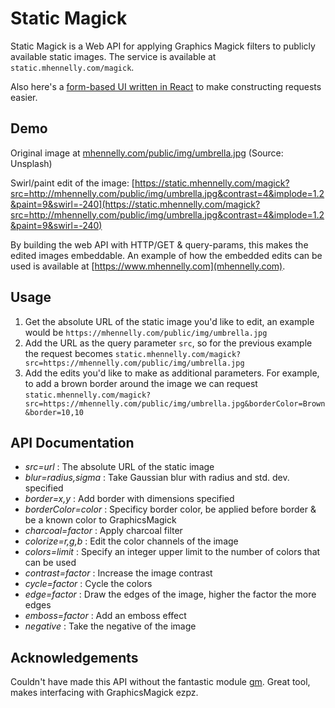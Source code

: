# Static Magick

Static Magick is a Web API for applying Graphics Magick filters
to publicly available static images. The service is available
at ```static.mhennelly.com/magick```.

Also here's a [form-based UI written in React](https://static.mhennelly.com) to
make constructing requests easier.

## Demo

Original image at [mhennelly.com/public/img/umbrella.jpg](https://mhennelly.com/public/img/umbrella.jpg)
(Source: Unsplash)

Swirl/paint edit of the image:
[https://static.mhennelly.com/magick?src=http://mhennelly.com/public/img/umbrella.jpg&contrast=4&implode=1.2&paint=9&swirl=-240](https://static.mhennelly.com/magick?src=http://mhennelly.com/public/img/umbrella.jpg&contrast=4&implode=1.2&paint=9&swirl=-240)

By building the web API with HTTP/GET & query-params, this makes the edited images embeddable. An example of how the embedded edits can be
used is available at [https://www.mhennelly.com](mhennelly.com).

## Usage

1. Get the absolute URL of the static image you'd like to edit,
an example would be ```https://mhennelly.com/public/img/umbrella.jpg```
2. Add the URL as the query parameter ```src```, so for the
previous example the request becomes ```static.mhennelly.com/magick?src=https://mhennelly.com/public/img/umbrella.jpg```
3. Add the edits you'd like to make as additional parameters. For example, to add a brown
border around the image we can request 
```static.mhennelly.com/magick?src=https://mhennelly.com/public/img/umbrella.jpg&borderColor=Brown&border=10,10```

## API Documentation

- *src=url* : The absolute URL of the static image
- *blur=radius,sigma* : Take Gaussian blur with radius and std. dev. specified
- *border=x,y* : Add border with dimensions specified
- *borderColor=color* : Specificy border color, be applied before border & be a known color to
GraphicsMagick
- *charcoal=factor* : Apply charcoal filter
- *colorize=r,g,b* : Edit the color channels of the image
- *colors=limit* : Specify an integer upper limit to the number of colors that can be used
- *contrast=factor* : Increase the image contrast
- *cycle=factor* : Cycle the colors
- *edge=factor* : Draw the edges of the image, higher the factor the more edges
- *emboss=factor* : Add an emboss effect
- *negative* : Take the negative of the image

## Acknowledgements

Couldn't have made this API without the fantastic module [gm](https://aheckmann.github.io/gm/).
Great tool, makes interfacing with GraphicsMagick ezpz.

